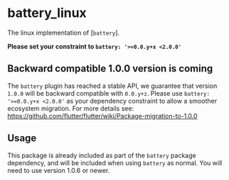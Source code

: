 # battery_linux

The linux implementation of [`battery`].

**Please set your constraint to `battery: '>=0.0.y+x <2.0.0'`**

## Backward compatible 1.0.0 version is coming
The `battery` plugin has reached a stable API, we guarantee that version `1.0.0` will be backward compatible with `0.0.y+z`.
Please use `battery: '>=0.0.y+x <2.0.0'` as your dependency constraint to allow a smoother ecosystem migration.
For more details see: https://github.com/flutter/flutter/wiki/Package-migration-to-1.0.0

## Usage

This package is already included as part of the `battery` package dependency, and will
be included when using `battery` as normal. You will need to use version 1.0.6 or newer.